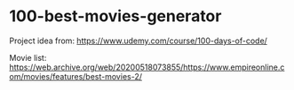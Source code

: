 # 100-best-movies-generator

Project idea from: https://www.udemy.com/course/100-days-of-code/

Movie list: https://web.archive.org/web/20200518073855/https://www.empireonline.com/movies/features/best-movies-2/
